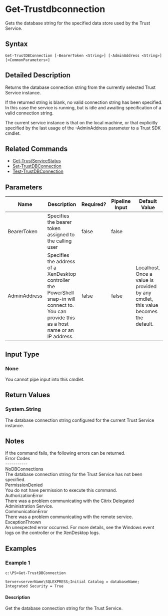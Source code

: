﻿
# Get-Trustdbconnection
Gets the database string for the specified data store used by the Trust Service.
## Syntax
```
Get-TrustDBConnection [-BearerToken <String>] [-AdminAddress <String>] [<CommonParameters>]
```
## Detailed Description
Returns the database connection string from the currently selected Trust Service instance.

If the returned string is blank, no valid connection string has been specified. In this case the service is running, but is idle and awaiting specification of a valid connection string.

The current service instance is that on the local machine, or that explicitly specified by the last usage of the -AdminAddress parameter to a Trust SDK cmdlet.


## Related Commands

* [Get-TrustServiceStatus](../Get-TrustServiceStatus/)
* [Set-TrustDBConnection](../Set-TrustDBConnection/)
* [Test-TrustDBConnection](../Test-TrustDBConnection/)
## Parameters
| Name   | Description | Required? | Pipeline Input | Default Value |
| --- | --- | --- | --- | --- |
| BearerToken | Specifies the bearer token assigned to the calling user | false | false |  |
| AdminAddress | Specifies the address of a XenDesktop controller the PowerShell snap-in will connect to. You can provide this as a host name or an IP address. | false | false | Localhost. Once a value is provided by any cmdlet, this value becomes the default. |

## Input Type

### None
You cannot pipe input into this cmdlet.
## Return Values

### System.String
The database connection string configured for the current Trust Service instance.
## Notes
If the command fails, the following errors can be returned.<br>    Error Codes<br>    -----------<br>    NoDBConnections<br>        The database connection string for the Trust Service has not been specified.<br>    PermissionDenied<br>        You do not have permission to execute this command.<br>    AuthorizationError<br>        There was a problem communicating with the Citrix Delegated Administration Service.<br>    CommunicationError<br>        There was a problem communicating with the remote service.<br>    ExceptionThrown<br>        An unexpected error occurred.  For more details, see the Windows event logs on the controller or the XenDesktop logs.
## Examples

### Example 1
```
c:\PS>Get-TrustDBConnection

Server=serverName\SQLEXPRESS;Initial Catalog = databaseName;  Integrated Security = True
```
#### Description
Get the database connection string for the Trust Service.
